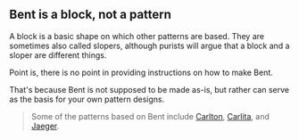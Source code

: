 ## Bent is a block, not a pattern

A block is a basic shape on which other patterns are based.
They are sometimes also called slopers, although purists will argue that a block and a sloper are different things.

Point is, there is no point in providing instructions on how to make Bent.

That's because Bent is not supposed to be made as-is, but rather can serve as the basis for your own pattern designs.

> Some of the patterns based on Bent include
> [Carlton](/patterns/carlton),
> [Carlita](/patterns/carlita),
> and
> [Jaeger](/patterns/jaeger).
